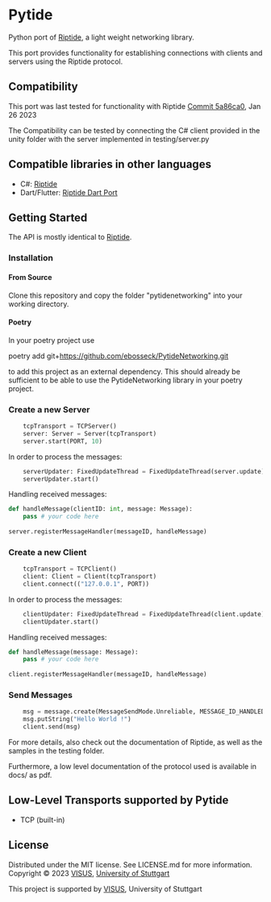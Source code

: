 # Pytide

Python port of [Riptide](https://github.com/RiptideNetworking/Riptide), a light weight networking library.

This port provides functionality for establishing connections with clients and servers using the Riptide protocol. 

## Compatibility

This port was last tested for functionality with Riptide [Commit 5a86ca0](https://github.com/RiptideNetworking/Riptide/tree/5a86ca0a67d6cce1fb080eaca0535d030528f0d6), Jan 26 2023

The Compatibility can be tested by connecting the C# client provided in the unity folder with the server implemented in testing/server.py

## Compatible libraries in other languages

- C#: [Riptide](https://github.com/RiptideNetworking/Riptide)
- Dart/Flutter: [Riptide Dart Port](https://github.com/JayKay135/Riptide-Dart-Port)

## Getting Started

The API is mostly identical to [Riptide](https://github.com/RiptideNetworking/Riptide).

### Installation

#### From Source

Clone this repository and copy the folder "pytidenetworking" into your working directory.

#### Poetry

In your poetry project use

poetry add git+https://github.com/ebosseck/PytideNetworking.git

to add this project as an external dependency.
This should already be sufficient to be able to use the PytideNetworking library in your poetry project.

### Create a new Server

```python
    tcpTransport = TCPServer()
    server: Server = Server(tcpTransport)
    server.start(PORT, 10)
```

In order to process the messages:

```python
    serverUpdater: FixedUpdateThread = FixedUpdateThread(server.update)
    serverUpdater.start()
```

Handling received messages:

```python
def handleMessage(clientID: int, message: Message):
    pass # your code here
    
server.registerMessageHandler(messageID, handleMessage)
```

### Create a new Client

```python
    tcpTransport = TCPClient()
    client: Client = Client(tcpTransport)
    client.connect(("127.0.0.1", PORT))
```

In order to process the messages:

```python
    clientUpdater: FixedUpdateThread = FixedUpdateThread(client.update)
    clientUpdater.start()
```

Handling received messages:

```python
def handleMessage(message: Message):
    pass # your code here
    
client.registerMessageHandler(messageID, handleMessage)
```

### Send Messages

```python
    msg = message.create(MessageSendMode.Unreliable, MESSAGE_ID_HANDLED)
    msg.putString("Hello World !")
    client.send(msg)
```

For more details, also check out the documentation of Riptide, as well as the samples in the testing folder.

Furthermore, a low level documentation of the protocol used is available in docs/ as pdf.

## Low-Level Transports supported by Pytide

* TCP (built-in)

## License

Distributed under the MIT license. See LICENSE.md for more information. Copyright © 2023 [VISUS](https://www.visus.uni-stuttgart.de/en/), [University of Stuttgart](https://www.uni-stuttgart.de/)

This project is supported by [VISUS](https://www.visus.uni-stuttgart.de/en/), University of Stuttgart

